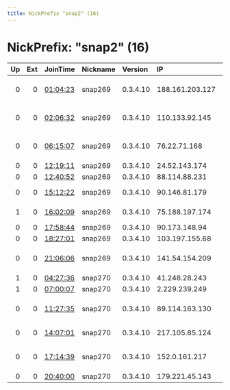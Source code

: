 ```yaml
---
title: NickPrefix "snap2" (16)
---
```


# NickPrefix: "snap2" (16)

|   Up |   Ext | JoinTime                                                                                            | Nickname   | Version   | IP              | AS                                       | CC   |   ORp |   Dirp | OS    | Contact   |   eFamMembers |
|-----:|------:|:----------------------------------------------------------------------------------------------------|:-----------|:----------|:----------------|:-----------------------------------------|:-----|------:|-------:|:------|:----------|--------------:|
|    0 |     0 | [01:04:23](https://metrics.torproject.org/rs.html#details/D7304EE3255F86351498E6288C5BAF3A3B05038A) | snap269    | 0.3.4.10  | 188.161.203.127 | Palestine Telecommunications Company PA  | ps   | 36413 |      0 | Linux | None      |             1 |
|    0 |     0 | [02:06:32](https://metrics.torproject.org/rs.html#details/9CDFDAF210FD572D31B91FE71A37F2C22382F1A7) | snap269    | 0.3.4.10  | 110.133.92.145  | Jupiter Telecommunication Co. Ltd        | jp   | 38079 |      0 | Linux | None      |             1 |
|    0 |     0 | [06:15:07](https://metrics.torproject.org/rs.html#details/C3E09D50EC2B468CB947D763CEDFAB8216530F6B) | snap269    | 0.3.4.10  | 76.22.71.168    | Comcast Cable Communications, LLC        | us   | 37075 |      0 | Linux | None      |             1 |
|    0 |     0 | [12:19:11](https://metrics.torproject.org/rs.html#details/194340DC4CA60FB52ECD39BE0B145A74A51A6276) | snap269    | 0.3.4.10  | 24.52.143.174   | Cass Cable TV, Inc.                      | us   | 44711 |      0 | Linux | None      |             1 |
|    0 |     0 | [12:40:52](https://metrics.torproject.org/rs.html#details/786C54187FD636AF8158C9753F5FB0384073C627) | snap269    | 0.3.4.10  | 88.114.88.231   | Elisa Oyj                                | fi   | 43107 |      0 | Linux | None      |             1 |
|    0 |     0 | [15:12:22](https://metrics.torproject.org/rs.html#details/5B04608984055D8C7627F6434327FED63ED670CA) | snap269    | 0.3.4.10  | 90.146.81.179   | LIWEST Kabelmedien GmbH                  | at   | 36911 |      0 | Linux | None      |             1 |
|    1 |     0 | [16:02:09](https://metrics.torproject.org/rs.html#details/B0D4285513AE0EE22910FBC077EA7E6ED4A4AB97) | snap269    | 0.3.4.10  | 75.188.197.174  | Time Warner Cable Internet LLC           | us   | 39537 |      0 | Linux | None      |             1 |
|    0 |     0 | [17:58:44](https://metrics.torproject.org/rs.html#details/B8AD914EE7730C219075495E547CCD34E2E5B586) | snap269    | 0.3.4.10  | 90.173.148.94   | Orange Espagne SA                        | es   | 46853 |      0 | Linux | None      |             1 |
|    0 |     0 | [18:27:01](https://metrics.torproject.org/rs.html#details/860E1450D910F85E869399FB951022D9F0F0052D) | snap269    | 0.3.4.10  | 103.197.155.68  | Pipex Network                            | bd   | 42819 |      0 | Linux | None      |             1 |
|    0 |     0 | [21:06:06](https://metrics.torproject.org/rs.html#details/C61BD05E672E4FDC32E695FEBCF364174EE3DBF4) | snap269    | 0.3.4.10  | 141.54.154.209  | Verein zur Foerderung eines Deutschen Fo | de   | 38907 |      0 | Linux | None      |             1 |
|    1 |     0 | [04:27:36](https://metrics.torproject.org/rs.html#details/D0E7778C9F2B7F40319902DD3A7CE8A3E46AA2E5) | snap270    | 0.3.4.10  | 41.248.28.243   | MT-MPLS                                  | ma   | 38322 |      0 | Linux | None      |             1 |
|    1 |     0 | [07:00:07](https://metrics.torproject.org/rs.html#details/45E5A32153C5B442FA85BF2F7F53CBDD2ABBDEB6) | snap270    | 0.3.4.10  | 2.229.239.249   | Fastweb                                  | it   | 38357 |      0 | Linux | None      |             1 |
|    0 |     0 | [11:27:35](https://metrics.torproject.org/rs.html#details/2BFFB4A09D4FB38B97DA5F2CF0B17F85C5F44468) | snap270    | 0.3.4.10  | 89.114.163.130  | Vodafone Portugal - Communicacoes Pessoa | pt   | 35647 |      0 | Linux | None      |             1 |
|    0 |     0 | [14:07:01](https://metrics.torproject.org/rs.html#details/5EC5C478E9282AFC3D30428A5246AE684B147C56) | snap270    | 0.3.4.10  | 217.105.85.124  | Vodafone Libertel B.V.                   | nl   | 46695 |      0 | Linux | None      |             1 |
|    0 |     0 | [17:14:39](https://metrics.torproject.org/rs.html#details/C70C20A8AFB8CF9CDF576403CAE6559DE763ABE4) | snap270    | 0.3.4.10  | 152.0.161.217   | Compau00F1u00EDa Dominicana de Telu00    | do   | 44163 |      0 | Linux | None      |             1 |
|    0 |     0 | [20:40:00](https://metrics.torproject.org/rs.html#details/432D2C47AD4230E6175AF07575DDEFBB745CAE0E) | snap270    | 0.3.4.10  | 179.221.45.143  | CLARO S.A.                               | br   | 39741 |      0 | Linux | None      |             1 |
